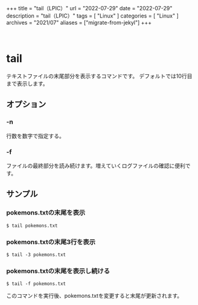 +++
title = "tail（LPIC）"
url = "2022-07-29"
date = "2022-07-29"
description = "tail（LPIC）"
tags = [
  "Linux"
]
categories = [
  "Linux"
]
archives = "2021/07"
aliases = ["migrate-from-jekyl"]
+++

<br>

# tail

テキストファイルの末尾部分を表示するコマンドです。
デフォルトでは10行目まで表示します。


## オプション

### -n

行数を数字で指定する。

### -f

ファイルの最終部分を読み続けます。増えていくログファイルの確認に便利です。


## サンプル

### pokemons.txtの末尾を表示

```
$ tail pokemons.txt
```

### pokemons.txtの末尾3行を表示

```
$ tail -3 pokemons.txt
```


### pokemons.txtの末尾を表示し続ける

```
$ tail -f pokemons.txt
```

このコマンドを実行後、pokemons.txtを変更すると末尾が更新されます。

